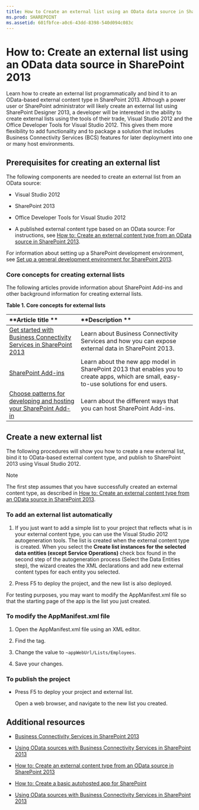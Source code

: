 ```yaml
---
title: How to Create an external list using an OData data source in SharePoint 2013
ms.prod: SHAREPOINT
ms.assetid: 601fbfce-a0c6-43dd-8398-540d094c083c
---
```



# How to: Create an external list using an OData data source in SharePoint 2013
Learn how to create an external list programmatically and bind it to an OData-based external content type in SharePoint 2013.
Although a power user or SharePoint administrator will likely create an external list using SharePoint Designer 2013, a developer will be interested in the ability to create external lists using the tools of their trade, Visual Studio 2012 and the Office Developer Tools for Visual Studio 2012. This gives them more flexibility to add functionality and to package a solution that includes Business Connectivity Services (BCS) features for later deployment into one or many host environments.
  
    
    


## Prerequisites for creating an external list
<a name="bkmk_Prereqs"> </a>

The following components are needed to create an external list from an OData source:
  
    
    

- Visual Studio 2012
    
  
- SharePoint 2013
    
  
- Office Developer Tools for Visual Studio 2012
    
  
- A published external content type based on an OData source: For instructions, see  [How to: Create an external content type from an OData source in SharePoint 2013](how-to-create-an-external-content-type-from-an-odata-source-in-sharepoint-2013.md).
    
  
For information about setting up a SharePoint development environment, see  [Set up a general development environment for SharePoint 2013](set-up-a-general-development-environment-for-sharepoint-2013.md).
  
    
    

### Core concepts for creating external lists

The following articles provide information about SharePoint Add-ins and other background information for creating external lists.
  
    
    

**Table 1. Core concepts for external lists**


|**Article title **|**Description **|
|:-----|:-----|
| [Get started with Business Connectivity Services in SharePoint 2013](get-started-with-business-connectivity-services-in-sharepoint-2013.md) <br/> |Learn about Business Connectivity Services and how you can expose external data in SharePoint 2013.  <br/> |
| [SharePoint Add-ins](http://msdn.microsoft.com/library/cd1eda9e-8e54-4223-93a9-a6ea0d18df70%28Office.15%29.aspx) <br/> |Learn about the new app model in SharePoint 2013 that enables you to create apps, which are small, easy-to-use solutions for end users.  <br/> |
| [Choose patterns for developing and hosting your SharePoint Add-in](http://msdn.microsoft.com/library/05ce5435-0a03-4ddc-976b-c33b08d03457%28Office.15%29.aspx) <br/> |Learn about the different ways that you can host SharePoint Add-ins.  <br/> |
   

## Create a new external list
<a name="bkmk_CreateNewVList"> </a>

The following procedures will show you how to create a new external list, bind it to OData-based external content type, and publish to SharePoint 2013 using Visual Studio 2012.
  
    
    

> [!NOTE]
> The first step assumes that you have successfully created an external content type, as described in  [How to: Create an external content type from an OData source in SharePoint 2013](how-to-create-an-external-content-type-from-an-odata-source-in-sharepoint-2013.md). 
  
    
    


### To add an external list automatically


1. If you just want to add a simple list to your project that reflects what is in your external content type, you can use the Visual Studio 2012 autogeneration tools. The list is created when the external content type is created. When you select the **Create list instances for the selected data entities (except Service Operations)** check box found in the second step of the autogeneration process (Select the Data Entities step), the wizard creates the XML declarations and add new external content types for each entity you selected.
    
  
2. Press F5 to deploy the project, and the new list is also deployed.
    
  
For testing purposes, you may want to modify the AppManifest.xml file so that the starting page of the app is the list you just created. 
  
    
    

### To modify the AppManifest.xml file


1. Open the AppManifest.xml file using an XML editor.
    
  
2. Find the <StartPage> tag.
    
  
3. Change the value to  `~appWebUrl/Lists/Employees`.
    
  
4. Save your changes.
    
  

### To publish the project


- Press F5 to deploy your project and external list. 
    
    Open a web browser, and navigate to the new list you created.
    
  

## Additional resources
<a name="bkmk_AdditionalResources"> </a>


-  [Business Connectivity Services in SharePoint 2013](business-connectivity-services-in-sharepoint-2013.md)
    
  
-  [Using OData sources with Business Connectivity Services in SharePoint 2013](using-odata-sources-with-business-connectivity-services-in-sharepoint-2013.md)
    
  
-  [How to: Create an external content type from an OData source in SharePoint 2013](how-to-create-an-external-content-type-from-an-odata-source-in-sharepoint-2013.md)
    
  
-  [How to: Create a basic autohosted app for SharePoint](http://msdn.microsoft.com/library/0572894d-c437-4b7d-8ac6-8405496e2145%28Office.15%29.aspx)
    
  
-  [Using OData sources with Business Connectivity Services in SharePoint 2013](using-odata-sources-with-business-connectivity-services-in-sharepoint-2013.md)
    
  

